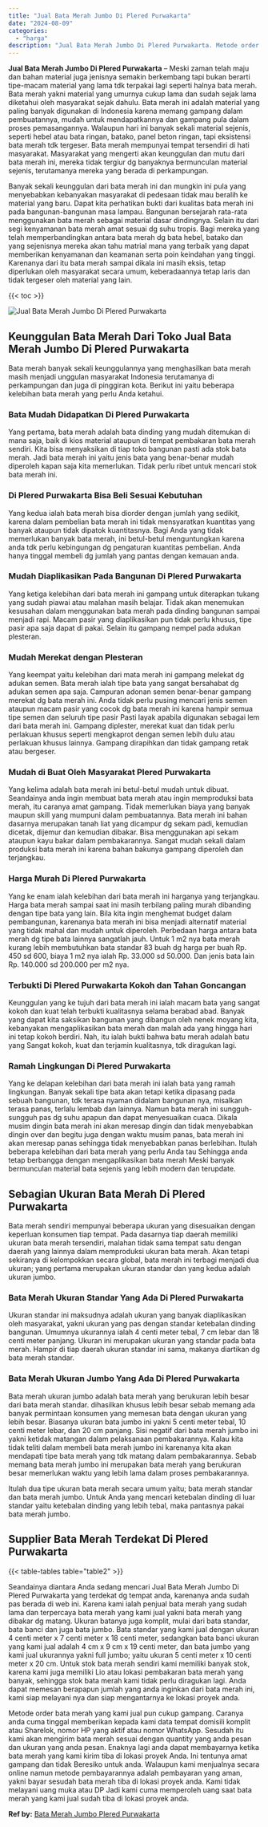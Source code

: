 ```yaml
---
title: "Jual Bata Merah Jumbo Di Plered Purwakarta"
date: "2024-08-09"
categories: 
  - "harga"
description: "Jual Bata Merah Jumbo Di Plered Purwakarta. Metode order bata merah yang kami jual pun cukup gampang. Caranya anda cuma tinggal memberikan kepada kami data t..."
---
```


**Jual Bata Merah Jumbo Di Plered Purwakarta** – Meski zaman telah maju dan bahan material juga jenisnya semakin berkembang tapi bukan berarti tipe-macam material yang lama tdk terpakai lagi seperti halnya bata merah. Bata merah yakni material yang umurnya cukup lama dan sudah sejak lama diketahui oleh masyarakat sejak dahulu. Bata merah ini adalah material yang paling banyak digunakan di Indonesia karena memang gampang dalam pembuatannya, mudah untuk mendapatkannya dan gampang pula dalam proses pemasangannya. Walaupun hari ini banyak sekali material sejenis, seperti hebel atau bata ringan, batako, panel beton ringan, tapi eksistensi bata merah tdk tergeser. Bata merah mempunyai tempat tersendiri di hati masyarakat. Masyarakat yang mengerti akan keunggulan dan mutu dari bata merah ini, mereka tidak tergiur dg banyaknya bermunculan material sejenis, terutamanya mereka yang berada di perkampungan.

Banyak sekali keunggulan dari bata merah ini dan mungkin ini pula yang menyebabkan kebanyakan masyarakat di pedesaan tidak mau beralih ke material yang baru. Dapat kita perhatikan bukti dari kualitas bata merah ini pada bangunan-bangunan masa lampau. Bangunan bersejarah rata-rata menggunakan bata merah sebagai material dasar dindingnya. Selain itu dari segi kenyamanan bata merah amat sesuai dg suhu tropis. Bagi mereka yang telah memperbandingkan antara bata merah dg bata hebel, batako dan yang sejenisnya mereka akan tahu matrial mana yang terbaik yang dapat memberikan kenyamanan dan keamanan serta poin keindahan yang tinggi. Karenanya dari itu bata merah sampai dikala ini masih eksis, tetap diperlukan oleh masyarakat secara umum, keberadaannya tetap laris dan tidak tergeser oleh material yang lain.

{{< toc >}}

![Jual Bata Merah Jumbo Di Plered Purwakarta](/images/jual-bata-merah-30.png)

## Keunggulan Bata Merah Dari Toko Jual Bata Merah Jumbo Di Plered Purwakarta

Bata merah banyak sekali keunggulannya yang menghasilkan bata merah masih menjadi unggulan masyarakat Indonesia terutamanya di perkampungan dan juga di pinggiran kota. Berikut ini yaitu beberapa kelebihan bata merah yang perlu Anda ketahui.

### Bata Mudah Didapatkan Di Plered Purwakarta

Yang pertama, bata merah adalah bata dinding yang mudah ditemukan di mana saja, baik di kios material ataupun di tempat pembakaran bata merah sendiri. Kita bisa menyaksikan di tiap toko bangunan pasti ada stok bata merah. Jadi bata merah ini yaitu jenis bata yang benar-benar mudah diperoleh kapan saja kita memerlukan. Tidak perlu ribet untuk mencari stok bata merah ini.

### Di Plered Purwakarta Bisa Beli Sesuai Kebutuhan

Yang kedua ialah bata merah bisa diorder dengan jumlah yang sedikit, karena dalam pembelian bata merah ini tidak mensyaratkan kuantitas yang banyak ataupun tidak dipatok kuantitasnya. Bagi Anda yang tidak memerlukan banyak bata merah, ini betul-betul menguntungkan karena anda tdk perlu kebingungan dg pengaturan kuantitas pembelian. Anda hanya tinggal membeli dg jumlah yang pantas dengan kemauan anda.

### Mudah Diaplikasikan Pada Bangunan Di Plered Purwakarta

Yang ketiga kelebihan dari bata merah ini gampang untuk diterapkan tukang yang sudah piawai atau malahan masih belajar. Tidak akan menemukan kesusahan dalam menggunakan bata merah pada dinding bangunan sampai menjadi rapi. Macam pasir yang diaplikasikan pun tidak perlu khusus, tipe pasir apa saja dapat di pakai. Selain itu gampang nempel pada adukan plesteran.

### Mudah Merekat dengan Plesteran

Yang keempat yaitu kelebihan dari mata merah ini gampang melekat dg adukan semen. Bata merah ialah tipe bata yang sangat bersahabat dg adukan semen apa saja. Campuran adonan semen benar-benar gampang merekat dg bata merah ini. Anda tidak perlu pusing mencari jenis semen ataupun macam pasir yang cocok dg bata merah ini karena hampir semua tipe semen dan seluruh tipe pasir Pasti layak apabila digunakan sebagai lem dari bata merah ini. Gampang diplester, merekat kuat dan tidak perlu perlakuan khusus seperti mengkaprot dengan semen lebih dulu atau perlakuan khusus lainnya. Gampang dirapihkan dan tidak gampang retak atau bergeser.

### Mudah di Buat Oleh Masyarakat Plered Purwakarta

Yang kelima adalah bata merah ini betul-betul mudah untuk dibuat. Seandainya anda ingin membuat bata merah atau ingin memproduksi bata merah, itu caranya amat gampang. Tidak memerlukan biaya yang banyak maupun skill yang mumpuni dalam pembuatannya. Bata merah ini bahan dasarnya merupakan tanah liat yang dicampur dg sekam padi, kemudian dicetak, dijemur dan kemudian dibakar. Bisa menggunakan api sekam ataupun kayu bakar dalam pembakarannya. Sangat mudah sekali dalam produksi bata merah ini karena bahan bakunya gampang diperoleh dan terjangkau.

### Harga Murah Di Plered Purwakarta

Yang ke enam ialah kelebihan dari bata merah ini harganya yang terjangkau. Harga bata merah sampai saat ini masih terbilang paling murah dibanding dengan tipe bata yang lain. Bila kita ingin menghemat budget dalam pembangunan, karenanya bata merah ini bisa menjadi alternatif material yang tidak mahal dan mudah untuk diperoleh. Perbedaan harga antara bata merah dg tipe bata lainnya sangatlah jauh. Untuk 1 m2 nya bata merah kurang lebih membutuhkan bata standar 83 buah dg harga per buah Rp. 450 sd 600, biaya 1 m2 nya ialah Rp. 33.000 sd 50.000. Dan jenis bata lain Rp. 140.000 sd 200.000 per m2 nya.

### Terbukti Di Plered Purwakarta Kokoh dan Tahan Goncangan

Keunggulan yang ke tujuh dari bata merah ini ialah macam bata yang sangat kokoh dan kuat telah terbukti kualitasnya selama berabad abad. Banyak yang dapat kita saksikan bangunan yang dibangun oleh nenek moyang kita, kebanyakan mengaplikasikan bata merah dan malah ada yang hingga hari ini tetap kokoh berdiri. Nah, itu ialah bukti bahwa batu merah adalah batu yang Sangat kokoh, kuat dan terjamin kualitasnya, tdk diragukan lagi.

### Ramah Lingkungan Di Plered Purwakarta

Yang ke delapan kelebihan dari bata merah ini ialah bata yang ramah lingkungan. Banyak sekali tipe bata akan tetapi ketika dipasang pada sebuah bangunan, tdk terasa nyaman didalam bangunan nya, misalkan terasa panas, terlalu lembab dan lainnya. Namun bata merah ini sungguh-sungguh pas dg suhu apapun dan dapat menyesuaikan cuaca. Dikala musim dingin bata merah ini akan meresap dingin dan tidak menyebabkan dingin over dan begitu juga dengan waktu musim panas, bata merah ini akan meresap panas sehingga tidak menyebabkan panas berlebihan. Itulah beberapa kelebihan dari bata merah yang perlu Anda tau Sehingga anda tetap berbangga dengan mengaplikasikan bata merah Meski banyak bermunculan material bata sejenis yang lebih modern dan terupdate.

## Sebagian Ukuran Bata Merah Di Plered Purwakarta

Bata merah sendiri mempunyai beberapa ukuran yang disesuaikan dengan keperluan konsumen tiap tempat. Pada dasarnya tiap daerah memiliki ukuran bata merah tersendiri, malahan tidak sama tempat satu dengan daerah yang lainnya dalam memproduksi ukuran bata merah. Akan tetapi sekiranya di kelompokkan secara global, bata merah ini terbagi menjadi dua ukuran; yang pertama merupakan ukuran standar dan yang kedua adalah ukuran jumbo.

### Bata Merah Ukuran Standar Yang Ada Di Plered Purwakarta

Ukuran standar ini maksudnya adalah ukuran yang banyak diaplikasikan oleh masyarakat, yakni ukuran yang pas dengan standar ketebalan dinding bangunan. Umumnya ukurannya ialah 4 centi meter tebal, 7 cm lebar dan 18 centi meter panjang. Ukuran ini merupakan ukuran yang standar pada bata merah. Hampir di tiap daerah ukuran standar ini sama, makanya diartikan dg bata merah standar.

### Bata Merah Ukuran Jumbo Yang Ada Di Plered Purwakarta

Bata merah ukuran jumbo adalah bata merah yang berukuran lebih besar dari bata merah standar. dihasilkan khusus lebih besar sebab memang ada banyak permintaan konsumen yang memesan bata dengan ukuran yang lebih besar. Biasanya ukuran bata jumbo ini yakni 5 centi meter tebal, 10 centi meter lebar, dan 20 cm panjang. Sisi negatif dari bata merah jumbo ini yakni ketidak matangan dalam pelaksanaan pembakarannya. Kalau kita tidak teliti dalam membeli bata merah jumbo ini karenanya kita akan mendapati tipe bata merah yang tdk matang dalam pembakarannya. Sebab memang bata merah jumbo ini merupakan bata merah yang berukuran besar memerlukan waktu yang lebih lama dalam proses pembakarannya.

Itulah dua tipe ukuran bata merah secara umum yaitu; bata merah standar dan bata merah jumbo. Untuk Anda yang mencari ketebalan dinding di luar standar yaitu ketebalan dinding yang lebih tebal, maka pantasnya pakai bata merah jumbo.

## Supplier Bata Merah Terdekat Di Plered Purwakarta

{{< table-tables table="table2" >}}

Seandainya diantara Anda sedang mencari Jual Bata Merah Jumbo Di Plered Purwakarta yang terdekat dg tempat anda, karenanya anda sudah pas berada di web ini. Karena kami ialah penjual bata merah yang sudah lama dan terpercaya bata merah yang kami jual yakni bata merah yang dibakar dg matang. Ukuran batanya juga komplit, mulai dari bata standar, bata banci dan juga bata jumbo. Bata standar yang kami jual dengan ukuran 4 centi meter x 7 centi meter x 18 centi meter, sedangkan bata banci ukuran yang kami jual adalah 4 cm x 9 cm x 19 centi meter, dan bata jumbo yang kami jual ukurannya yakni full jumbo; yaitu ukuran 5 centi meter x 10 centi meter x 20 cm. Untuk stok bata merah sendiri kami memiliki banyak stok, karena kami juga memiliki Lio atau lokasi pembakaran bata merah yang banyak, sehingga stok bata merah kami tidak perlu diragukan lagi. Anda dapat memesan berapapun jumlah yang anda inginkan dari bata merah ini, kami siap melayani nya dan siap mengantarnya ke lokasi proyek anda.

Metode order bata merah yang kami jual pun cukup gampang. Caranya anda cuma tinggal memberikan kepada kami data tempat domisili komplit atau Sharelok, nomor HP yang aktif atau nomor WhatsApp. Sesudah itu kami akan mengirim bata merah sesuai dengan quantity yang anda pesan dan ukuran yang anda pesan. Enaknya lagi anda dapat membayarnya ketika bata merah yang kami kirim tiba di lokasi proyek Anda. Ini tentunya amat gampang dan tidak Beresiko untuk anda. Walaupun kami menjualnya secara online namun metode pembayarannya adalah pembayaran yang aman, yakni bayar sesudah bata merah tiba di lokasi proyek anda. Kami tidak melayani uang muka atau DP Jadi kami cuma memperoleh uang saat bata merah yang kami jual sudah tiba di lokasi proyek anda.

**Ref by:** [Bata Merah Jumbo Plered Purwakarta](https://id.wikipedia.org/wiki/Bata)
